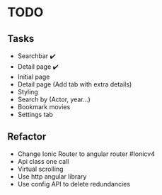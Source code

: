 # TODO
## Tasks
* Searchbar  :heavy_check_mark:
* Detail page  :heavy_check_mark:
* Initial page 
* Detail page (Add tab with extra details)
* Styling
* Search by (Actor, year...)
* Bookmark movies
* Settings tab

## Refactor
* Change Ionic Router to angular router #Ionicv4 
* Api class one call
* Virtual scrolling
* Use http angular library
* Use config API to delete redundancies